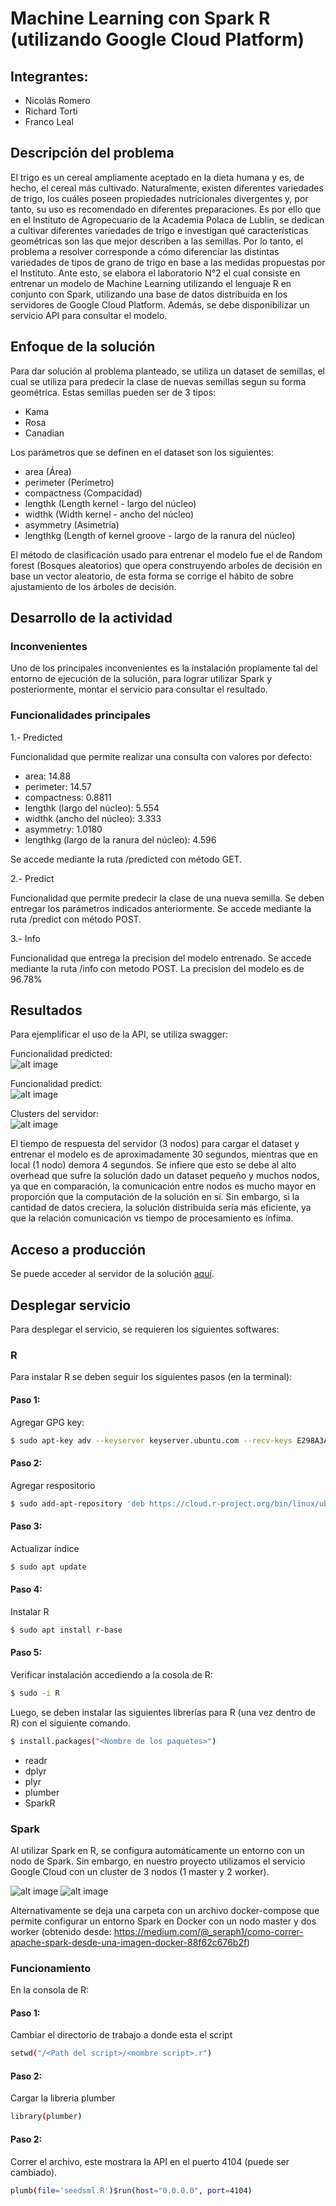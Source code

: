 # Machine Learning con Spark R (utilizando Google Cloud Platform)
## Integrantes:
- Nicolás Romero
- Richard Torti
- Franco Leal

## Descripción del problema
El trigo es un cereal ampliamente aceptado en la dieta humana y es, de hecho, el cereal más cultivado. Naturalmente, existen diferentes variedades de trigo, los cuáles poseen propiedades nutricionales divergentes y, por tanto, su uso es recomendado en diferentes preparaciones.
Es por ello que en el Instituto de Agropecuario de la Academia Polaca de Lublin, se dedican a cultivar diferentes variedades de trigo e investigan qué características geométricas son las que mejor describen a las semillas.
Por lo tanto, el problema a resolver corresponde a cómo diferenciar las distintas variedades de tipos de grano de trigo en base a las medidas propuestas por el Instituto. 
Ante esto, se elabora el laboratorio N°2 el cual consiste en entrenar un modelo de Machine Learning utilizando el lenguaje R en conjunto con Spark, utilizando una base de datos distribuida en los servidores de Google Cloud Platform. Además, se debe disponibilizar un servicio API para consultar el modelo.

## Enfoque de la solución
Para dar solución al problema planteado, se utiliza un dataset de semillas, el cual se utiliza para predecir la clase de nuevas semillas segun su forma geométrica. Estas semillas pueden ser de 3 tipos:
- Kama
- Rosa
- Canadian

Los parámetros que se definen en el dataset son los siguientes:
- area (Área)
- perimeter (Perímetro)
- compactness (Compacidad)
- lengthk (Length kernel - largo del núcleo)
- widthk (Width kernel - ancho del núcleo)
- asymmetry (Asimetría)
- lengthkg (Length of kernel groove - largo de la ranura del núcleo)

El método de clasificación usado para entrenar el modelo fue el de Random forest (Bosques aleatorios) que opera construyendo arboles de decisión en base un vector aleatorio, de esta forma se corrige el hábito de sobre ajustamiento de los árboles de decisión.

## Desarrollo de la actividad

### Inconvenientes

Uno de los principales inconvenientes es la instalación propiamente tal del entorno de ejecución de la solución, para lograr utilizar Spark y posteriormente, montar el servicio para consultar el resultado.

### Funcionalidades principales

1.- Predicted

Funcionalidad que permite realizar una consulta con valores por defecto:
- area: 14.88
- perimeter: 14.57
- compactness: 0.8811
- lengthk (largo del núcleo): 5.554
- widthk (ancho del núcleo): 3.333
- asymmetry: 1.0180
- lengthkg (largo de la ranura del núcleo): 4.596

Se accede mediante la ruta /predicted con método GET.

2.- Predict

Funcionalidad que permite predecir la clase de una nueva semilla. Se deben entregar los parámetros indicados anteriormente.
Se accede mediante la ruta /predict con método POST.

3.- Info

Funcionalidad que entrega la precision del modelo entrenado. Se accede mediante la ruta /info con metodo POST.
La precision del modelo es de 96.78%

## Resultados

Para ejemplificar el uso de la API, se utiliza swagger:

Funcionalidad predicted:  
![alt image](https://i.ibb.co/9tGTkg9/Captura-de-pantalla-de-2019-05-21-00-39-26.png "Ejemplo predicted")

Funcionalidad predict:  
![alt image](https://i.ibb.co/qRhQdTN/Captura-de-pantalla-de-2019-05-21-01-08-13.png "Ejemplo predict")

Clusters del servidor:  
![alt image](https://i.ibb.co/234x9hN/Captura-de-pantalla-de-2019-05-21-00-57-14.png "N° clusters")

El tiempo de respuesta del servidor (3 nodos) para cargar el dataset y entrenar el modelo es de aproximadamente 30 segundos, mientras que en local (1 nodo) demora 4 segundos. Se infiere que esto se debe al alto overhead que sufre la solución dado un dataset pequeño y muchos nodos, ya que en comparación, la comunicación entre nodos es mucho mayor en proporción que la computación de la solución en sí. Sin embargo, si la cantidad de datos creciera, la solución distribuida sería más eficiente, ya que la relación comunicación vs tiempo de procesamiento es ínfima.

## Acceso a producción

Se puede acceder al servidor de la solución [aquí](http://35.247.217.37:4104/).

## Desplegar servicio

Para desplegar el servicio, se requieren los siguientes softwares:

### R
Para instalar R se deben seguir los siguientes pasos (en la terminal):
#### Paso 1:
Agregar GPG key:
```sh
$ sudo apt-key adv --keyserver keyserver.ubuntu.com --recv-keys E298A3A825C0D65DFD57CBB651716619E084DAB9
```
#### Paso 2:
Agregar respositorio

```sh
$ sudo add-apt-repository 'deb https://cloud.r-project.org/bin/linux/ubuntu bionic-cran35/'
```

#### Paso 3:
Actualizar índice

```sh
$ sudo apt update
```

#### Paso 4:
Instalar R


```sh
$ sudo apt install r-base
```

#### Paso 5:
Verificar instalación accediendo a la cosola de R:
```sh
$ sudo -i R
```

Luego, se deben instalar las siguientes librerías para R (una vez dentro de R) con el siguiente comando.
```sh
$ install.packages("<Nombre de los paquetes>")
```
- readr  
- dplyr  
- plyr 
- plumber
- SparkR

### Spark

Al utilizar Spark en R, se configura automáticamente un entorno con un nodo de Spark. Sin embargo, en nuestro proyecto utilizamos el servicio Google Cloud con un cluster de 3 nodos (1 master y 2 worker).

![alt image](https://i.ibb.co/znMw2TQ/imagen.png "Cluster")
![alt image](https://i.ibb.co/LzTRfL6/imagen.png "Instancias VM")

Alternativamente se deja una carpeta con un archivo docker-compose que permite configurar un entorno Spark en Docker con un nodo master y dos worker (obtenido desde: https://medium.com/@_seraph1/como-correr-apache-spark-desde-una-imagen-docker-88f62c676b2f)

### Funcionamiento

En la consola de R:

#### Paso 1:
Cambiar el directorio de trabajo a donde esta el script
```sh
setwd("/<Path del script>/<nombre script>.r")
```

#### Paso 2:
Cargar la libreria plumber
```sh
library(plumber)
```

#### Paso 2:
Correr el archivo, este mostrara la API en el puerto 4104 (puede ser cambiado).
```sh
plumb(file='seedsml.R')$run(host="0.0.0.0", port=4104)
```


